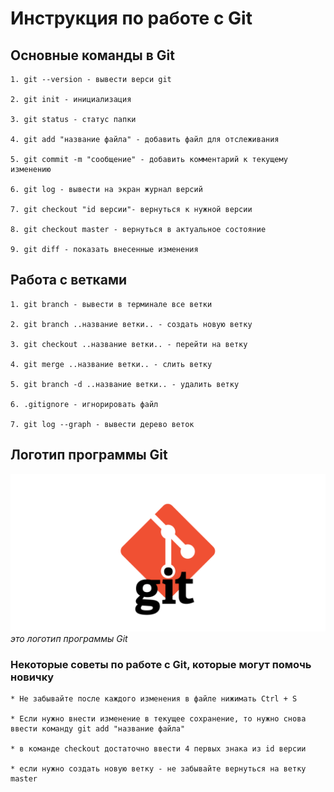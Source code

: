 # **Инструкция по работе с Git** #

## Основные команды в Git

    1. git --version - вывести верси git 

    2. git init - инициализация

    3. git status - статус папки

    4. git add "название файла" - добавить файл для отслеживания

    5. git commit -m "сообщение" - добавить комментарий к текущему изменению

    6. git log - вывести на экран журнал версий

    7. git checkout "id версии"- вернуться к нужной версии

    8. git checkout master - вернуться в актуальное состояние

    9. git diff - показать внесенные изменения

## Работа с ветками ##

    1. git branch - вывести в терминале все ветки

    2. git branch ..название ветки.. - создать новую ветку

    3. git checkout ..название ветки.. - перейти на ветку

    4. git merge ..название ветки.. - слить ветку

    5. git branch -d ..название ветки.. - удалить ветку

    6. .gitignore - игнорировать файл

    7. git log --graph - вывести дерево веток

## Логотип программы Git ##

![Логотип Git](Gitlogo.png)
*это логотип программы Git*

### Некоторые советы по работе с Git, которые могут помочь новичку ##

    * Не забывайте после каждого изменения в файле нижимать Ctrl + S

    * Если нужно внести изменение в текущее сохранение, то нужно снова ввести команду git add "название файла"

    * в команде checkout достаточно ввести 4 первых знака из id версии

    * если нужно создать новую ветку - не забывайте вернуться на ветку master